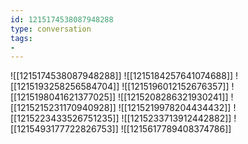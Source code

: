 ```yaml
---
id: 1215174538087948288
type: conversation
tags:
- 
---
```

![[1215174538087948288]]
![[1215184257641074688]]
![[1215193258256584704]]
![[1215196012152676357]]
![[1215198041621377025]]
![[1215208286321930241]]
![[1215215231170940928]]
![[1215219978204434432]]
![[1215223433526751235]]
![[1215233713912442882]]
![[1215493177722826753]]
![[1215617789408374786]]

